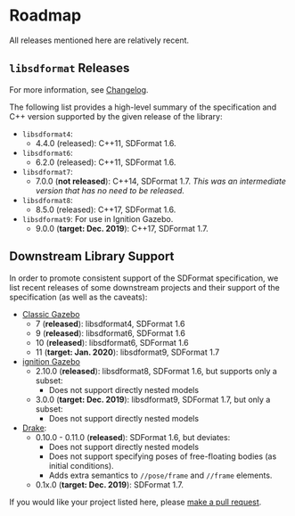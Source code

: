# Roadmap

All releases mentioned here are relatively recent.

## `libsdformat` Releases

For more information, see [Changelog](https://bitbucket.org/osrf/sdformat/src/default/Changelog.md).

The following list provides a high-level summary of the specification and C++
version supported by the given release of the library:

* `libsdformat4`:
    * 4.4.0 (released): C++11, SDFormat 1.6.
* `libsdformat6`:
    * 6.2.0 (released): C++11, SDFormat 1.6.
* `libsdformat7`:
    * 7.0.0 (**not released**): C++14, SDFormat 1.7. *This was an intermediate
    version that has no need to be released.*
* `libsdformat8`:
    * 8.5.0 (released): C++17, SDFormat 1.6.
* `libsdformat9`: For use in Ignition Gazebo.
    * 9.0.0 (**target: Dec. 2019**): C++17, SDFormat 1.7.

## Downstream Library Support

In order to promote consistent support of the SDFormat specification, we list
recent releases of some downstream projects and their support of the
specification (as well as the caveats):

* [Classic Gazebo](http://gazebosim.org/#status)
    * 7 (**released**): libsdformat4, SDFormat 1.6
    * 9 (**released**): libsdformat6, SDFormat 1.6
    * 10 (**released**): libsdformat6, SDFormat 1.6
    * 11 (**target: Jan. 2020**): libsdformat9, SDFormat 1.7
* [ignition Gazebo](https://ignitionrobotics.org/libs/gazebo)
    * 2.10.0 (**released**): libsdformat8, SDFormat 1.6, but supports only a subset:
        * Does not support directly nested models
    * 3.0.0 (**target: Dec. 2019**): libsdformat9, SDFormat 1.7, but only a subset:
        * Does not support directly nested models
* [Drake](https://github.com/RobotLocomotion/drake/releases):
    * 0.10.0 - 0.11.0 (**released**): SDFormat 1.6, but deviates:
        * Does not support directly nested models
        * Does not support specifying poses of free-floating bodies (as initial
        conditions).
        * Adds extra semantics to `//pose/frame` and `//frame` elements.
    * 0.1x.0 (**target: Dec. 2019**): SDFormat 1.7.

If you would like your project listed here, please [make a pull request](https://bitbucket.org/osrf/sdf_tutorials/pull-requests/).
